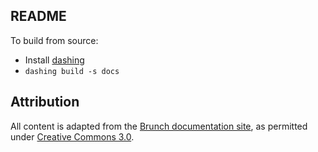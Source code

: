 ## README
To build from source:
* Install [dashing](https://github.com/technosophos/dashing)
* `dashing build -s docs`

## Attribution
All content is adapted from the [Brunch documentation site](http://brunch.io/), as permitted under [Creative Commons 3.0](http://creativecommons.org/licenses/by/3.0/deed.en_US).
